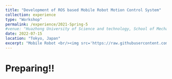 ```yaml
---
title: "Development of ROS based Mobile Robot Motion Control System"
collection: experience
type: "Workshop"
permalink: /experience/2021-Spring-5
#venue: "Huazhong University of Science and technology, School of Mechanical Science & Engineering"
date: 2022-07-15
location: "Tokyo, Japan"
excerpt: "Mobile Robot <br/><img src='https://raw.githubusercontent.com/ShiMiaohui0426/ShiMiaohui0426.github.io/master/_experience/2021-Spring-5/surrogate.png'>"
---
```


# Preparing!!